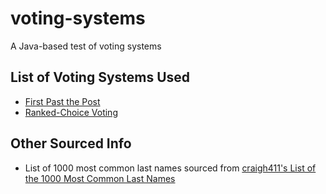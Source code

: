 # voting-systems
A Java-based test of voting systems

## List of Voting Systems Used
* [First Past the Post][fptp]
* [Ranked-Choice Voting][rcv]

## Other Sourced Info
* List of 1000 most common last names sourced from [craigh411's List of the 1000 Most Common Last Names][names]

[names]: https://gist.github.com/craigh411/19a4479b289ae6c3f6edb95152214efc
[fptp]: https://en.wikipedia.org/wiki/First-past-the-post_voting
[rcv]: https://en.wikipedia.org/wiki/Instant-runoff_voting